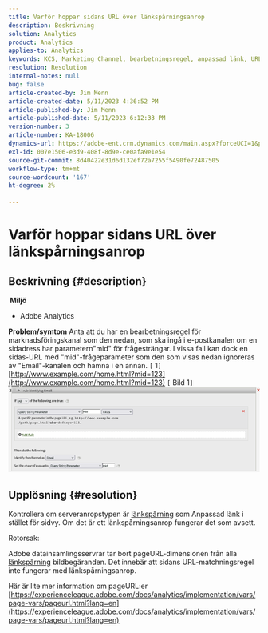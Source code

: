 ```yaml
---
title: Varför hoppar sidans URL över länkspårningsanrop
description: Beskrivning
solution: Analytics
product: Analytics
applies-to: Analytics
keywords: KCS, Marketing Channel, bearbetningsregel, anpassad länk, URL, hoppa över, spåra anrop, sida, frågor och svar
resolution: Resolution
internal-notes: null
bug: false
article-created-by: Jim Menn
article-created-date: 5/11/2023 4:36:52 PM
article-published-by: Jim Menn
article-published-date: 5/11/2023 6:12:33 PM
version-number: 3
article-number: KA-18006
dynamics-url: https://adobe-ent.crm.dynamics.com/main.aspx?forceUCI=1&pagetype=entityrecord&etn=knowledgearticle&id=fa97f106-1af0-ed11-8849-6045bd006295
exl-id: 007e1506-e3d9-408f-8d9e-ce0afa9e1e54
source-git-commit: 8d40422e31d6d132ef72a7255f5490fe72487505
workflow-type: tm+mt
source-wordcount: '167'
ht-degree: 2%

---
```


# Varför hoppar sidans URL över länkspårningsanrop

## Beskrivning {#description}

<b> Miljö</b>
- Adobe Analytics



<b>Problem/symtom</b>
Anta att du har en bearbetningsregel för marknadsföringskanal som den nedan, som ska ingå i e-postkanalen om en sidadress har parametern&quot;mid&quot; för frågesträngar.
I vissa fall kan dock en sidas-URL med &quot;mid&quot;-frågeparameter som den som visas nedan ignoreras av &quot;Email&quot;-kanalen och hamna i en annan.
`[` 1`]`  [http://www.example.com/home.html?mid=123](http://www.example.com/home.html?mid=123)
`[` Bild 1`]`
![](assets/___fb97f106-1af0-ed11-8849-6045bd006295___.png)


## Upplösning {#resolution}




Kontrollera om serveranropstypen är [länkspårning](https://experienceleague.adobe.com/docs/analytics/implementation/vars/functions/tl-method.html?lang=en) som Anpassad länk i stället för sidvy. Om det är ett länkspårningsanrop fungerar det som avsett.





Rotorsak:

Adobe datainsamlingsservrar tar bort pageURL-dimensionen från alla [länkspårning](https://experienceleague.adobe.com/docs/analytics/implementation/vars/functions/tl-method.html?lang=en) bildbegäranden. Det innebär att sidans URL-matchningsregel inte fungerar med länkspårningsanrop.

Här är lite mer information om pageURL:er [https://experienceleague.adobe.com/docs/analytics/implementation/vars/page-vars/pageurl.html?lang=en](https://experienceleague.adobe.com/docs/analytics/implementation/vars/page-vars/pageurl.html?lang=en)
